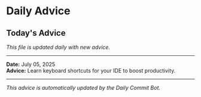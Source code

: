 # Daily Advice

## Today's Advice
*This file is updated daily with new advice.*

---

**Date:** July 05, 2025  
**Advice:** Learn keyboard shortcuts for your IDE to boost productivity.

---

*This advice is automatically updated by the Daily Commit Bot.*
